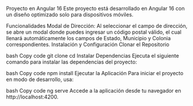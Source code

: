 Proyecto en Angular 16
Este proyecto está desarrollado en Angular 16 con un diseño optimizado solo para dispositivos móviles.

Funcionalidades
Modal de Dirección: Al seleccionar el campo de dirección, se abre un modal donde puedes ingresar un código postal válido, el cual llenará automáticamente los campos de Estado, Municipio y Colonia correspondientes.
Instalación y Configuración
Clonar el Repositorio

bash
Copy code
git clone <URL del repositorio>
cd <nombre del directorio>
Instalar Dependencias
Ejecuta el siguiente comando para instalar las dependencias del proyecto:

bash
Copy code
npm install
Ejecutar la Aplicación
Para iniciar el proyecto en modo de desarrollo, usa:

bash
Copy code
ng serve
Accede a la aplicación desde tu navegador en http://localhost:4200.
